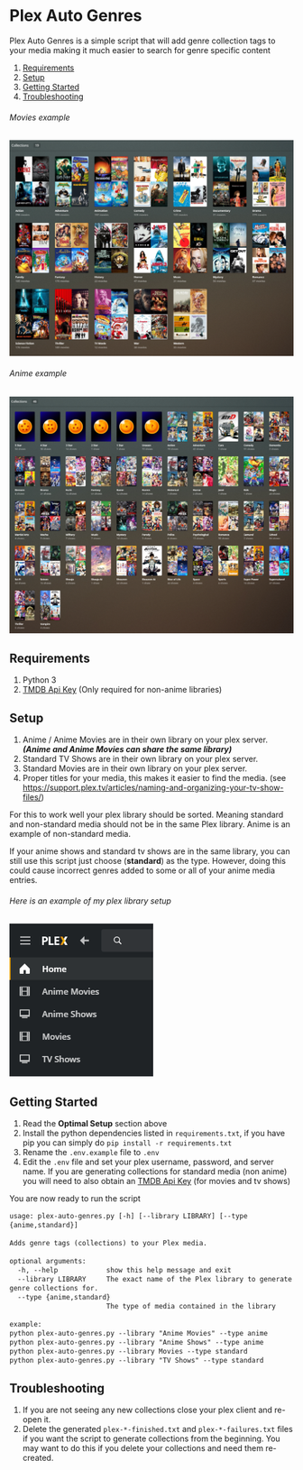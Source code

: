 # Plex Auto Genres

Plex Auto Genres is a simple script that will add genre collection tags to your media making it much easier to search for genre specific content

1. [Requirements](#requirements)
2. [Setup](#Setup)
3. [Getting Started](#getting_started)
4. [Troubleshooting](#troubleshooting)

###### Movies example
![Movie Collections](/images/movies.png)

###### Anime example
![Anime Collections](/images/animes.png)

## Requirements
1. Python 3
2. [TMDB Api Key](https://developers.themoviedb.org/3/getting-started/introduction) (Only required for non-anime libraries)

## Setup

1. Anime / Anime Movies are in their own library on your plex server. **_(Anime and Anime Movies can share the same library)_**
2. Standard TV Shows are in their own library on your plex server.
3. Standard Movies are in their own library on your plex server.
4. Proper titles for your media, this makes it easier to find the media. (see https://support.plex.tv/articles/naming-and-organizing-your-tv-show-files/)

For this to work well your plex library should be sorted. Meaning standard and non-standard media should not be in the same Plex library. Anime is an example of non-standard media.

If your anime shows and standard tv shows are in the same library, you can still use this script just choose (**standard**) as the type. However, doing this could cause incorrect genres added to some or all of your anime media entries.

###### Here is an example of my plex library setup
![Plex Library Example](/images/example-library-setup.png)

## Getting Started <a name="getting_started"></a>
1. Read the **Optimal Setup** section above
2. Install the python dependencies listed in `requirements.txt`, if you have pip you can simply do `pip install -r requirements.txt`
3. Rename the `.env.example` file to `.env`
4. Edit the `.env` file and set your plex username, password, and server name. If you are generating collections for standard media (non anime) you will need to also obtain an [TMDB Api Key](https://developers.themoviedb.org/3/getting-started/introduction) (for movies and tv shows) 

You are now ready to run the script
```
usage: plex-auto-genres.py [-h] [--library LIBRARY] [--type {anime,standard}]

Adds genre tags (collections) to your Plex media.

optional arguments:
  -h, --help            show this help message and exit
  --library LIBRARY     The exact name of the Plex library to generate genre collections for.
  --type {anime,standard}
                        The type of media contained in the library

example: 
python plex-auto-genres.py --library "Anime Movies" --type anime
python plex-auto-genres.py --library "Anime Shows" --type anime
python plex-auto-genres.py --library Movies --type standard
python plex-auto-genres.py --library "TV Shows" --type standard
```

## Troubleshooting
1. If you are not seeing any new collections close your plex client and re-open it.
2. Delete the generated `plex-*-finished.txt`  and `plex-*-failures.txt` files if you want the script to generate collections from the beginning. You may want to do this if you delete your collections and need them re-created.